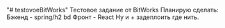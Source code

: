 "# testovoeBitWorks" 
Тестовое задание от BitWorks
Планирую сделать:
Бэкенд - spring/h2 bd 
Фронт - React
Ну и + задеплоить где нить.